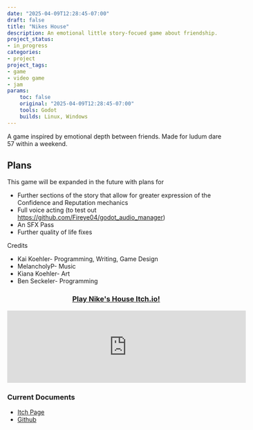 ```yaml
---
date: "2025-04-09T12:28:45-07:00"
draft: false
title: "Nikes House"
description: An emotional little story-focued game about friendship.
project_status:
- in_progress
categories:
- project
project_tags:
- game
- video game
- jam
params:
    toc: false
    original: "2025-04-09T12:28:45-07:00"
    tools: Godot
    builds: Linux, Windows
---
```


A game inspired by emotional depth between friends. Made for ludum dare 57 within a weekend.

## Plans

This game will be expanded in the future with plans for

- Further sections of the story that allow for greater expression of the Confidence and Reputation mechanics
- Full voice acting (to test out <https://github.com/Fireye04/godot_audio_manager>)
- An SFX Pass
- Further quality of life fixes

Credits

- Kai Koehler- Programming, Writing, Game Design
- MelancholyP- Music
- Kiana Koehler- Art
- Ben Seckeler- Programming

<div class="itch-button">
<h3>
	<center><a href="https://fireye.itch.io/nikes-house" target="_blank">Play Nike's House Itch.io!</a>
	</center>
</h3>
</div>
<iframe class="itch-iframe" frameborder="0" src="https://itch.io/embed/3454466?linkback=true&amp;bg_color=222222&amp;fg_color=eeeeee&amp;border_color=363636" width="552" height="167"><a href="https://fireye.itch.io/nikes-house">Nike's House by Fireye</a></iframe>

### Current Documents

- [Itch Page](https://fireye.itch.io/nikes-house)
- [Github](https://github.com/Fireye04/ld57)
